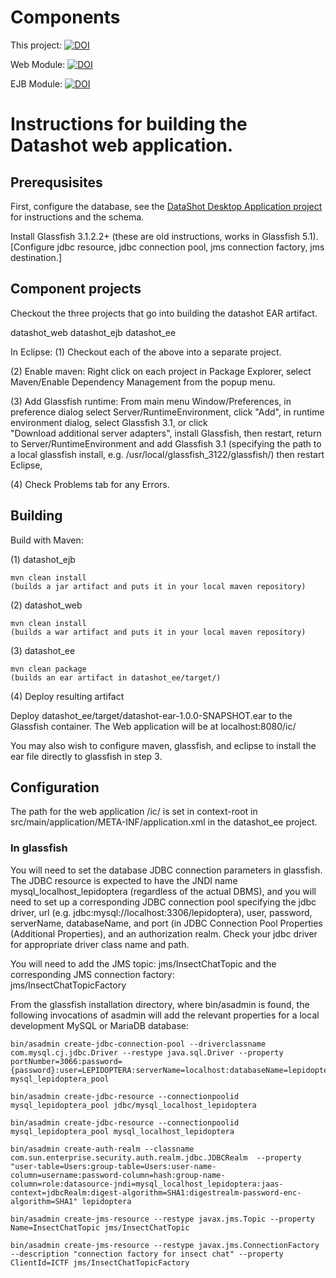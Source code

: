# Components

This project: [![DOI](https://zenodo.org/badge/DOI/10.5281/zenodo.1040877.svg)](https://doi.org/10.5281/zenodo.1040877)

Web Module: [![DOI](https://zenodo.org/badge/DOI/10.5281/zenodo.1040879.svg)](https://doi.org/10.5281/zenodo.1040879)

EJB Module: [![DOI](https://zenodo.org/badge/DOI/10.5281/zenodo.1040881.svg)](https://doi.org/10.5281/zenodo.1040881)


# Instructions for building the Datashot web application.

## Prerequsisites

First, configure the database, see the [DataShot Desktop Application project](https://github.com/MCZbase/DataShot_DesktopApp) for instructions and the schema.

Install Glassfish 3.1.2.2+  (these are old instructions, works in Glassfish 5.1).  
[Configure jdbc resource, jdbc connection pool, jms connection factory, jms destination.]

## Component projects

Checkout the three projects that go into building the datashot EAR artifact. 

datashot_web
datashot_ejb
datashot_ee

In Eclipse: 
(1) Checkout each of the above into a separate project.

(2) Enable maven: Right click on each project in Package Explorer, select Maven/Enable Dependency Management from the popup menu.

(3) Add Glassfish runtime: From main menu Window/Preferences,
in preference dialog select Server/RuntimeEnvironment, click "Add",
in runtime environment dialog, select Glassfish 3.1, or click \
"Download additional server adapters", install Glassfish, 
then restart, return to Server/RuntimeEnvironment and add Glassfish 3.1
(specifying the path to a local glassfish install, 
e.g. /usr/local/glassfish_3122/glassfish/) then restart Eclipse, 

(4) Check Problems tab for any Errors.

## Building

Build with Maven: 

(1) datashot_ejb

    mvn clean install
    (builds a jar artifact and puts it in your local maven repository)
    
(2) datashot_web

    mvn clean install
    (builds a war artifact and puts it in your local maven repository)

(3) datashot_ee

    mvn clean package
    (builds an ear artifact in datashot_ee/target/)
    
(4) Deploy resulting artifact 

Deploy datashot_ee/target/datashot-ear-1.0.0-SNAPSHOT.ear to the Glassfish container.
The Web application will be at localhost:8080/ic/   

You may also wish to configure maven, glassfish, and eclipse to install
the ear file directly to glassfish in step 3.
    
## Configuration    
    
The path for the web application /ic/ is set in context-root in
src/main/application/META-INF/application.xml in the datashot_ee project.

### In glassfish

You will need to set the database JDBC connection parameters in glassfish.  The JDBC resource is expected to have the JNDI name     
mysql_localhost_lepidoptera (regardless of the actual DBMS), and you will need to set up a corresponding JDBC connection pool specifying 
the jdbc driver, url (e.g. jdbc:mysql://localhost:3306/lepidoptera), user, password, serverName, databaseName, and port (in 
JDBC Connection Pool Properties (Additional Properties), and an authorization realm.  Check your jdbc driver for appropriate driver class name and path.

You will need to add the JMS topic: jms/InsectChatTopic and the corresponding JMS connection factory:   
jms/InsectChatTopicFactory

From the glassfish installation directory, where bin/asadmin is found, the following invocations of asadmin will add the relevant properties for a local development MySQL or MariaDB database:

    bin/asadmin create-jdbc-connection-pool --driverclassname com.mysql.cj.jdbc.Driver --restype java.sql.Driver --property portNumber=3066:password={password}:user=LEPIDOPTERA:serverName=localhost:databaseName=lepidoptera:URL=\"jdbc:mysql://127.0.0.1:3306/lepidoptera\" mysql_lepidoptera_pool

    bin/asadmin create-jdbc-resource --connectionpoolid mysql_lepidoptera_pool jdbc/mysql_localhost_lepidoptera

    bin/asadmin create-jdbc-resource --connectionpoolid mysql_lepidoptera_pool mysql_localhost_lepidoptera

    bin/asadmin create-auth-realm --classname com.sun.enterprise.security.auth.realm.jdbc.JDBCRealm  --property "user-table=Users:group-table=Users:user-name-column=username:password-column=hash:group-name-column=role:datasource-jndi=mysql_localhost_lepidoptera:jaas-context=jdbcRealm:digest-algorithm=SHA1:digestrealm-password-enc-algorithm=SHA1" lepidoptera

    bin/asadmin create-jms-resource --restype javax.jms.Topic --property Name=InsectChatTopic jms/InsectChatTopic

    bin/asadmin create-jms-resource --restype javax.jms.ConnectionFactory --description "connection factory for insect chat" --property ClientId=ICTF jms/InsectChatTopicFactory


